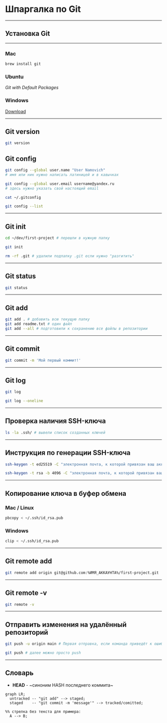 # Шпаргалка по Git  
---
## Установка Git  
---
### Mac  

```bash
brew install git
```

### Ubuntu  

*Git with Default Packages*  

### Windows  

[Download](https://git-scm.com/downloads)  

---

## Git version
```bash
git version 

```

## Git config
```bash
git config --global user.name "User Namovich" 
# имя или ник нужно написать латиницей и в кавычках  

git config --global user.email username@yandex.ru
# здесь нужно указать свой настоящий email

cat ~/.gitconfig

git config --list 

```

---

## Git init

```bash
cd ~/dev/first-project # перешли в нужную папку

git init

rm -rf .git # удалили подпапку .git если нужно "разгитить"

```

---

## Git status
```bash
git status

```

---

## Git add
```bash
git add . # добавить всю текущую папку
git add readme.txt # один файл
git add --all # подготовили к сохранению все файлы в репозитории

```

---

## Git commit
```bash
git commit -m 'Мой первый коммит!' 

```

---

## Git log
```bash
git log

git log --oneline
```

---

## Проверка наличия SSH-ключа
```bash
ls -la .ssh/ # вывели список созданных ключей 

```

---

## Инструкция по генерации SSH-ключа
```bash
ssh-keygen -t ed25519 -C "электронная почта, к которой привязан ваш аккаунт на GitHub"

ssh-keygen -t rsa -b 4096 -C "электронная почта, к которой привязан ваш аккаунт на GitHub"

```

---

## Копирование ключа в буфер обмена
### Mac / Linux
```bash
pbcopy < ~/.ssh/id_rsa.pub

```
### Windows
```bash
clip < ~/.ssh/id_rsa.pub

```

---

## Git remote add
```bash
git remote add origin git@github.com:%ИМЯ_АККАУНТА%/first-project.git 

```

---

## Git remote -v
```bash
git remote -v

```

---

## Отправить изменения на удалённый репозиторий
```bash
git push -u origin main # Первая отправка, если команда приведёт к ошибке, попробуйте заменить main на master. 

git push # далее можно просто push
```

---

## Словарь

* **HEAD** - ~синоним HASH последнего коммита~

```mermaid
graph LR;
  untracked -- "git add" --> staged;
  staged    -- "git commit -m 'message'" --> tracked/comitted;

%% стрелка без текста для примера: 
  A --> B;
``` 
